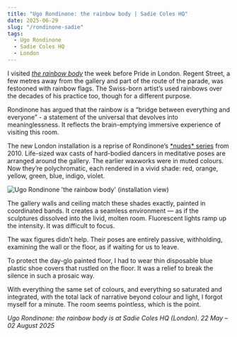 ```yaml
---
title: "Ugo Rondinone: the rainbow body | Sadie Coles HQ"
date: 2025-06-29
slug: "/rondinone-sadie"
tags:
  - Ugo Rondinone
  - Sadie Coles HQ
  - London
---
```


I visited [_the rainbow body_](https://www.sadiecoles.com/exhibitions/1217-ugo-rondinone-the-rainbow-body/press_release_text/) the week before Pride in London. Regent Street, a few metres away from the gallery and part of the route of the parade, was festooned with rainbow flags. The Swiss-born artist’s used rainbows over the decades of his practice too, though for a different purpose.

Rondinone has argued that the rainbow is a “bridge between everything and everyone” - a statement of the universal that devolves into meaninglessness. It reflects the brain-emptying immersive experience of visiting this room.

The new London installation is a reprise of Rondinone’s [\*nudes\* series](https://ugorondinone.com/exhibition/nude-2/) from 2010. Life-sized wax casts of hard-bodied dancers in meditative poses are arranged around the gallery. The earlier waxworks were in muted colours. Now they’re polychromatic, each rendered in a vivid shade: red, orange, yellow, green, blue, indigo, violet.

![Ugo Rondinone 'the rainbow body' (installation view)](/rondinone-sadie-1.jpeg)

The gallery walls and ceiling match these shades exactly, painted in coordinated bands. It creates a seamless environment — as if the sculptures dissolved into the livid, molten room. Fluorescent lights ramp up the intensity. It was difficult to focus.

The wax figures didn’t help. Their poses are entirely passive, withholding, examining the wall or the floor, as if waiting for us to leave.

To protect the day-glo painted floor, I had to wear thin disposable blue plastic shoe covers that rustled on the floor. It was a relief to break the silence in such a prosaic way.

With everything the same set of colours, and everything so saturated and integrated, with the total lack of narrative beyond colour and light, I forgot myself for a minute. The room seems pointless, which is the point.

_Ugo Rondinone: the rainbow body is at Sadie Coles HQ (London). 22 May – 02 August 2025_
